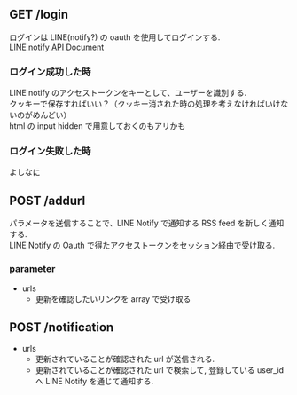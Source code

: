 ## GET /login
ログインは LINE(notify?) の oauth を使用してログインする.  
[LINE notify API Document](https://notify-bot.line.me/static/pdf/line-notify-api_ja.pdf)  
  
### ログイン成功した時
LINE notify のアクセストークンをキーとして、ユーザーを識別する.  
クッキーで保存すればいい？（クッキー消された時の処理を考えなければいけないのがめんどい）  
html の input hidden で用意しておくのもアリかも

### ログイン失敗した時
よしなに

## POST /addurl
パラメータを送信することで、LINE Notify で通知する RSS feed を新しく通知する.   
LINE Notify の Oauth で得たアクセストークンをセッション経由で受け取る.

### parameter
- urls
  - 更新を確認したいリンクを array で受け取る
     
## POST /notification
- urls
  - 更新されていることが確認された url が送信される.
  - 更新されていることが確認された url で検索して, 登録している user_id へ LINE Notify を通じて通知する.
